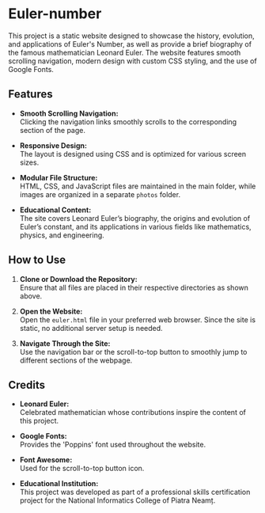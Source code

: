 # Euler-number

This project is a static website designed to showcase the history, evolution, and applications of Euler's Number, as well as provide a brief biography of the famous mathematician Leonard Euler. The website features smooth scrolling navigation, modern design with custom CSS styling, and the use of Google Fonts.

## Features

- **Smooth Scrolling Navigation:**  
  Clicking the navigation links smoothly scrolls to the corresponding section of the page.

- **Responsive Design:**  
  The layout is designed using CSS and is optimized for various screen sizes.

- **Modular File Structure:**  
  HTML, CSS, and JavaScript files are maintained in the main folder, while images are organized in a separate `photos` folder.

- **Educational Content:**  
  The site covers Leonard Euler’s biography, the origins and evolution of Euler’s constant, and its applications in various fields like mathematics, physics, and engineering.

## How to Use

1. **Clone or Download the Repository:**  
   Ensure that all files are placed in their respective directories as shown above.

2. **Open the Website:**  
   Open the `euler.html` file in your preferred web browser. Since the site is static, no additional server setup is needed.

3. **Navigate Through the Site:**  
   Use the navigation bar or the scroll-to-top button to smoothly jump to different sections of the webpage.

## Credits

- **Leonard Euler:**  
  Celebrated mathematician whose contributions inspire the content of this project.

- **Google Fonts:**  
  Provides the 'Poppins' font used throughout the website.

- **Font Awesome:**  
  Used for the scroll-to-top button icon.

- **Educational Institution:**  
  This project was developed as part of a professional skills certification project for the National Informatics College of Piatra Neamț.
